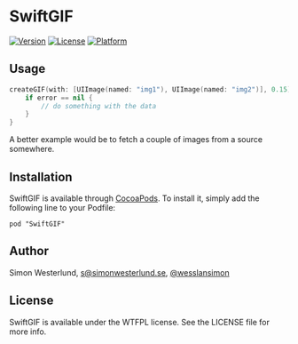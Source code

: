 # SwiftGIF

[![Version](https://img.shields.io/cocoapods/v/SwiftGIF.svg?style=flat)](http://cocoadocs.org/docsets/SwiftGIF)
[![License](https://img.shields.io/cocoapods/l/SwiftGIF.svg?style=flat)](http://cocoadocs.org/docsets/SwiftGIF)
[![Platform](https://img.shields.io/cocoapods/p/SwiftGIF.svg?style=flat)](http://cocoadocs.org/docsets/SwiftGIF)

## Usage

```Swift
createGIF(with: [UIImage(named: "img1"), UIImage(named: "img2")], 0.15) { (data, error) -> () in
    if error == nil {
        // do something with the data          
    }
}
```

A better example would be to fetch a couple of images from a source somewhere.

## Installation

SwiftGIF is available through [CocoaPods](http://cocoapods.org). To install
it, simply add the following line to your Podfile:

    pod "SwiftGIF"

## Author

Simon Westerlund, s@simonwesterlund.se, [@wesslansimon](http://twitter.com/wesslansimon)

## License

SwiftGIF is available under the WTFPL license. See the LICENSE file for more info.

